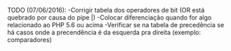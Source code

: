 TODO (07/06/2016):
-Corrigir tabela dos operadores de bit (OR está quebrado por causa do pipe |)
-Colocar diferenciação quando for algo relacionado ao PHP 5.6 ou acima
-Verificar se na tabela de precedência se há casos onde a precendência é da esquerda pra direita (exemplo: comparadores)
